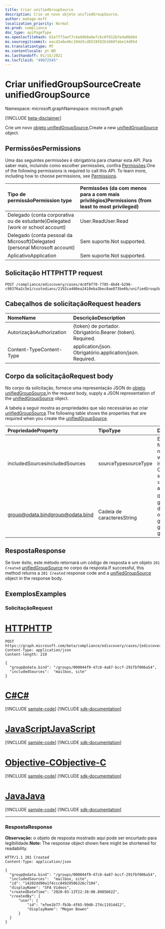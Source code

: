 ```yaml
---
title: Criar unifiedGroupSource
description: Crie um novo objeto unifiedGroupSource.
author: mahage-msft
localization_priority: Normal
ms.prod: compliance
doc_type: apiPageType
ms.openlocfilehash: 61e7ff3aef7c4a94b0a0efcbc0f012b7eda0b604
ms.sourcegitcommit: eacd2a6e46c19dd3cd8519592b1668fabe14d85d
ms.translationtype: MT
ms.contentlocale: pt-BR
ms.lasthandoff: 01/15/2021
ms.locfileid: "49872545"
---
```

# <a name="create-unifiedgroupsource"></a><span data-ttu-id="b2580-103">Criar unifiedGroupSource</span><span class="sxs-lookup"><span data-stu-id="b2580-103">Create unifiedGroupSource</span></span>

<span data-ttu-id="b2580-104">Namespace: microsoft.graph</span><span class="sxs-lookup"><span data-stu-id="b2580-104">Namespace: microsoft.graph</span></span>

[!INCLUDE [beta-disclaimer](../../includes/beta-disclaimer.md)]

<span data-ttu-id="b2580-105">Crie um novo [objeto unifiedGroupSource.](../resources/unifiedgroupsource.md)</span><span class="sxs-lookup"><span data-stu-id="b2580-105">Create a new [unifiedGroupSource](../resources/unifiedgroupsource.md) object.</span></span>

## <a name="permissions"></a><span data-ttu-id="b2580-106">Permissões</span><span class="sxs-lookup"><span data-stu-id="b2580-106">Permissions</span></span>

<span data-ttu-id="b2580-p101">Uma das seguintes permissões é obrigatória para chamar esta API. Para saber mais, incluindo como escolher permissões, confira [Permissões](/graph/permissions-reference).</span><span class="sxs-lookup"><span data-stu-id="b2580-p101">One of the following permissions is required to call this API. To learn more, including how to choose permissions, see [Permissions](/graph/permissions-reference).</span></span>

|<span data-ttu-id="b2580-109">Tipo de permissão</span><span class="sxs-lookup"><span data-stu-id="b2580-109">Permission type</span></span>|<span data-ttu-id="b2580-110">Permissões (da com menos para a com mais privilégios)</span><span class="sxs-lookup"><span data-stu-id="b2580-110">Permissions (from least to most privileged)</span></span>|
|:---|:---|
|<span data-ttu-id="b2580-111">Delegado (conta corporativa ou de estudante)</span><span class="sxs-lookup"><span data-stu-id="b2580-111">Delegated (work or school account)</span></span>|<span data-ttu-id="b2580-112">User.Read</span><span class="sxs-lookup"><span data-stu-id="b2580-112">User.Read</span></span>|
|<span data-ttu-id="b2580-113">Delegado (conta pessoal da Microsoft)</span><span class="sxs-lookup"><span data-stu-id="b2580-113">Delegated (personal Microsoft account)</span></span>|<span data-ttu-id="b2580-114">Sem suporte.</span><span class="sxs-lookup"><span data-stu-id="b2580-114">Not supported.</span></span>|
|<span data-ttu-id="b2580-115">Aplicativo</span><span class="sxs-lookup"><span data-stu-id="b2580-115">Application</span></span>|<span data-ttu-id="b2580-116">Sem suporte.</span><span class="sxs-lookup"><span data-stu-id="b2580-116">Not supported.</span></span>|

## <a name="http-request"></a><span data-ttu-id="b2580-117">Solicitação HTTP</span><span class="sxs-lookup"><span data-stu-id="b2580-117">HTTP request</span></span>

<!-- {
  "blockType": "ignored"
}
-->

``` http
POST /compliance/ediscovery/cases/4c8f8f70-7785-4bd4-b296-c98376a2c5e1/custodians/2192ca408ea2410eba3bec8ae873be6b/unifiedGroupSources
```

## <a name="request-headers"></a><span data-ttu-id="b2580-118">Cabeçalhos de solicitação</span><span class="sxs-lookup"><span data-stu-id="b2580-118">Request headers</span></span>

|<span data-ttu-id="b2580-119">Nome</span><span class="sxs-lookup"><span data-stu-id="b2580-119">Name</span></span>|<span data-ttu-id="b2580-120">Descrição</span><span class="sxs-lookup"><span data-stu-id="b2580-120">Description</span></span>|
|:---|:---|
|<span data-ttu-id="b2580-121">Autorização</span><span class="sxs-lookup"><span data-stu-id="b2580-121">Authorization</span></span>|<span data-ttu-id="b2580-p102">{token} de portador. Obrigatório.</span><span class="sxs-lookup"><span data-stu-id="b2580-p102">Bearer {token}. Required.</span></span>|
|<span data-ttu-id="b2580-124">Content-Type</span><span class="sxs-lookup"><span data-stu-id="b2580-124">Content-Type</span></span>|<span data-ttu-id="b2580-p103">application/json. Obrigatório.</span><span class="sxs-lookup"><span data-stu-id="b2580-p103">application/json. Required.</span></span>|

## <a name="request-body"></a><span data-ttu-id="b2580-127">Corpo da solicitação</span><span class="sxs-lookup"><span data-stu-id="b2580-127">Request body</span></span>

<span data-ttu-id="b2580-128">No corpo da solicitação, fornece uma representação JSON do [objeto unifiedGroupSource.](../resources/unifiedgroupsource.md)</span><span class="sxs-lookup"><span data-stu-id="b2580-128">In the request body, supply a JSON representation of the [unifiedGroupSource](../resources/unifiedgroupsource.md) object.</span></span>

<span data-ttu-id="b2580-129">A tabela a seguir mostra as propriedades que são necessárias ao criar [unifiedGroupSource](../resources/unifiedgroupsource.md).</span><span class="sxs-lookup"><span data-stu-id="b2580-129">The following table shows the properties that are required when you create the [unifiedGroupSource](../resources/unifiedgroupsource.md).</span></span>

|<span data-ttu-id="b2580-130">Propriedade</span><span class="sxs-lookup"><span data-stu-id="b2580-130">Property</span></span>|<span data-ttu-id="b2580-131">Tipo</span><span class="sxs-lookup"><span data-stu-id="b2580-131">Type</span></span>|<span data-ttu-id="b2580-132">Descrição</span><span class="sxs-lookup"><span data-stu-id="b2580-132">Description</span></span>|
|:---|:---|:---|
|<span data-ttu-id="b2580-133">includedSources</span><span class="sxs-lookup"><span data-stu-id="b2580-133">includedSources</span></span>|<span data-ttu-id="b2580-134">sourceType</span><span class="sxs-lookup"><span data-stu-id="b2580-134">sourceType</span></span>|<span data-ttu-id="b2580-135">Especifica quais fontes estão incluídas nesse grupo.</span><span class="sxs-lookup"><span data-stu-id="b2580-135">Specifies which sources are included in this group.</span></span> <span data-ttu-id="b2580-136">Os valores possíveis são: `mailbox` e `site`.</span><span class="sxs-lookup"><span data-stu-id="b2580-136">Possible values are: `mailbox`, `site`.</span></span>|
|<span data-ttu-id="b2580-137">group@odata.bind</span><span class="sxs-lookup"><span data-stu-id="b2580-137">group@odata.bind</span></span>|<span data-ttu-id="b2580-138">Cadeia de caracteres</span><span class="sxs-lookup"><span data-stu-id="b2580-138">String</span></span>|<span data-ttu-id="b2580-139">ID do grupo.</span><span class="sxs-lookup"><span data-stu-id="b2580-139">ID of the group.</span></span> <span data-ttu-id="b2580-140">Para obter a ID do grupo, use a operação [listar grupos.](../api/group-list.md)</span><span class="sxs-lookup"><span data-stu-id="b2580-140">To get the group ID, use the [List groups](../api/group-list.md) operation.</span></span>|

## <a name="response"></a><span data-ttu-id="b2580-141">Resposta</span><span class="sxs-lookup"><span data-stu-id="b2580-141">Response</span></span>

<span data-ttu-id="b2580-142">Se tiver êxito, este método retornará um código de resposta e um objeto `201 Created` [unifiedGroupSource](../resources/unifiedgroupsource.md) no corpo da resposta.</span><span class="sxs-lookup"><span data-stu-id="b2580-142">If successful, this method returns a `201 Created` response code and a [unifiedGroupSource](../resources/unifiedgroupsource.md) object in the response body.</span></span>

## <a name="examples"></a><span data-ttu-id="b2580-143">Exemplos</span><span class="sxs-lookup"><span data-stu-id="b2580-143">Examples</span></span>

### <a name="request"></a><span data-ttu-id="b2580-144">Solicitação</span><span class="sxs-lookup"><span data-stu-id="b2580-144">Request</span></span>


# <a name="http"></a>[<span data-ttu-id="b2580-145">HTTP</span><span class="sxs-lookup"><span data-stu-id="b2580-145">HTTP</span></span>](#tab/http)
<!-- {
  "blockType": "request",
  "name": "create_unifiedgroupsource_from_"
}
-->

``` http
POST https://graph.microsoft.com/beta/compliance/ediscovery/cases/{ediscoveryCaseId}/custodians/{custodianId}/unifiedGroupSources
Content-Type: application/json
Content-length: 219

{
  "group@odata.bind": "/groups/000044f9-47c8-4a87-bccf-291fbf006a54",
  "includedSources":  "mailbox, site"
}
```
# <a name="c"></a>[<span data-ttu-id="b2580-146">C#</span><span class="sxs-lookup"><span data-stu-id="b2580-146">C#</span></span>](#tab/csharp)
[!INCLUDE [sample-code](../includes/snippets/csharp/create-unifiedgroupsource-from--csharp-snippets.md)]
[!INCLUDE [sdk-documentation](../includes/snippets/snippets-sdk-documentation-link.md)]

# <a name="javascript"></a>[<span data-ttu-id="b2580-147">JavaScript</span><span class="sxs-lookup"><span data-stu-id="b2580-147">JavaScript</span></span>](#tab/javascript)
[!INCLUDE [sample-code](../includes/snippets/javascript/create-unifiedgroupsource-from--javascript-snippets.md)]
[!INCLUDE [sdk-documentation](../includes/snippets/snippets-sdk-documentation-link.md)]

# <a name="objective-c"></a>[<span data-ttu-id="b2580-148">Objective-C</span><span class="sxs-lookup"><span data-stu-id="b2580-148">Objective-C</span></span>](#tab/objc)
[!INCLUDE [sample-code](../includes/snippets/objc/create-unifiedgroupsource-from--objc-snippets.md)]
[!INCLUDE [sdk-documentation](../includes/snippets/snippets-sdk-documentation-link.md)]

# <a name="java"></a>[<span data-ttu-id="b2580-149">Java</span><span class="sxs-lookup"><span data-stu-id="b2580-149">Java</span></span>](#tab/java)
[!INCLUDE [sample-code](../includes/snippets/java/create-unifiedgroupsource-from--java-snippets.md)]
[!INCLUDE [sdk-documentation](../includes/snippets/snippets-sdk-documentation-link.md)]

---


### <a name="response"></a><span data-ttu-id="b2580-150">Resposta</span><span class="sxs-lookup"><span data-stu-id="b2580-150">Response</span></span>

<span data-ttu-id="b2580-151">**Observação:** o objeto de resposta mostrado aqui pode ser encurtado para legibilidade.</span><span class="sxs-lookup"><span data-stu-id="b2580-151">**Note:** The response object shown here might be shortened for readability.</span></span>
<!-- {
  "blockType": "response",
  "truncated": true,
  "@odata.type": "microsoft.graph.unifiedGroupSource"
}
-->

``` http
HTTP/1.1 201 Created
Content-Type: application/json

{
  "group@odata.bind": "/groups/000044f9-47c8-4a87-bccf-291fbf006a54",
  "includedSources":  "mailbox, site",
  "id": "14202dd90a1f4ccc84929586326c7104",
  "displayName": "SFA Videos",
  "createdDateTime": "2020-03-13T22:38:00.8985662Z",
  "createdBy": {
      "user": {
          "id": "efee1b77-fb3b-4f65-99d6-274c11914d12",
          "displayName": "Megan Bowen"
      }
  }
}
```

